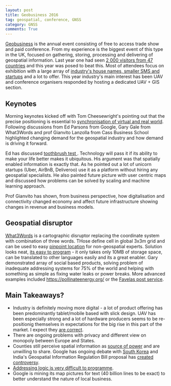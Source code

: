 ```yaml
---
layout: post
title: Geobusiness 2016
tag: geospatial, conference, GNSS
category: GNSS
comments: True
---
```


[Geobusiness](http://geobusinessshow.com/) is the  annual event consisting of free to access trade show and paid conference. From my experience is the biggest event of this type in the UK, focused on gathering, storing, processing and delivering of geospatial information. Last year one had seen [2 000 visitors from 47 countries](http://geobusinessshow.com/wp-content/uploads/GEO-Business-2015-Show-Review.pdf) and  this year was posed to beat this.
Most of attendees focus on exhibition with a large array of [industry's house names, smaller SMS and startups](http://geobusinessshow.com/whos-attending/) and a lot to offer. This year industry's main interest has been UAV and conference organisers responded by hosting a dedicated UAV + GIS section.

## Keynotes

Morning keynotes kicked off with Tom Cheesewright's pointing out that the precise positioning is essential to [synchronisation of virtual and real world](http://www.bookofthefuture.co.uk/2016/05/geobusiness-location-is-the-key-to-synchronising-our-two-worlds/). Following discussions from Ed Parsons from Google, Gary Gale from What3Words and prof Gianvito Lanzolla from Cass Business School highlighted changing demand for the geospatial industry and how demand is driving it forward.

Ed has discussed [toothbrush test ](http://www.inc.com/larry-kim/how-google-s-ceo-only-buys-companies-that-pass-his-crazy-toothbrush-test.html). Technology will pass it if its ability to make your life better makes it ubiquitous. His argument was that spatially enabled information is exactly that. As he pointed out a lot of unicorn startups (Uber, AirBnB, Deliveroo) use it as a platform without hiring any geospatial specialists. He also painted future picture with user centric maps and discussed how problems can be solved by scaling and machine learning approach.

Prof Gianvito has shown, from business perspective, how digitalisation and connectivity changed economy and affect future infrastructure showing changes in revenue and business models.

## Geospatial disruptor

[What3Words](http://what3words.com/) is a cartographic disruptor replacing the coordinate system with combination of three words. THose define cell in global 3x3m grid and can be used to easy [pinpoint location](http://what3words.com/about/) for non-geospatial experts.
Solution looks neat, [its easy to program](https://www.dropbox.com/s/u4lpy7y3qh4ei7q/what3words%20-%20Technical%20Appraisal%20V1.1.pdf?dl=0) - it only takes only 10MB of storage space, can be translated to other languages easily and its a great enabler.
Gary demonstrated array of social based products, solving problem of inadequate addressing systems for 75% of the world and helping with something as simple as fixing water leaks or power breaks. More advanced examples included <https://pollinateenergy.org/> or the [Favelas post service](http://www.bbc.co.uk/news/business-32444811).

## Main Takeaways?

* Industry is definitely moving more digital - a lot of product offering has been predominantly tablet/mobile based with slick design. UAV has been especially strong and a lot of hardware producers seems to be re-positionig themselves in expectations for the big rise in this part of the market. I expect they [are correct](http://insideunmannedsystems.com/snapshot-europes-uav-industry/).
* There are ongoing problems with privacy and different view on monopoly between Europe and States.
* Counties still perceive spatial information as [source of power](http://thewire.in/2016/05/16/before-geospatial-bill-a-long-history-of-killing-the-map-in-order-to-protect-the-territory-36453/) and are unwilling to share. Google has ongoing debate with [South Korea](http://www.wsj.com/articles/google-challenges-south-korea-over-mapping-restrictions-1463478584) and India's Geospatial Information Regulation Bill proposal has [created controversy](http://www.business-standard.com/article/current-affairs/geospatial-info-bill-what-is-the-india-pakistan-spat-all-about-116051800215_1.html).
* [Addressing logic is very difficult to programme](https://www.mjt.me.uk/posts/falsehoods-programmers-believe-about-addresses/).
* Google is mining its map pictures for text (40 billion lines to be exact) to better understand the nature of local business.

